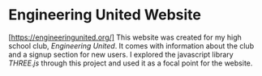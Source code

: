 # Engineering United Website #
[https://engineeringunited.org/]
 This website was created for my high school club, *Engineering United*. It comes with information about the club and a signup section for new users. I explored the javascript library *THREE.js* through this project and used it as a focal point for the website. 
